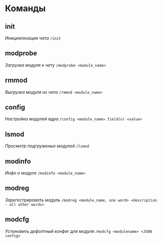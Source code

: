 # Команды

## init
*Инициализация чата*
`/init`

## modprobe
*Загрузка модуля к чату*
`/modprobe <module_name>`

## rmmod
*Выгрузка модуля из чата*
`/rmmod <module_name>`

## config
*Настройка модулей ядра*
`/config <module_name>.field(n) <value>`

## lsmod
*Просмотр подгруженых модулей*
`/lsmod`

## modinfo
*Инфо о модуле*
`/modinfo <module_name>`

## modreg
*Зарегестрировать модуль*
`/modreg <module_name, one word> <description - all other words>`

## modcfg
*Уcтановить дефолтный конфиг для модуля*
`/modcfg <modulename> <JSON config>`